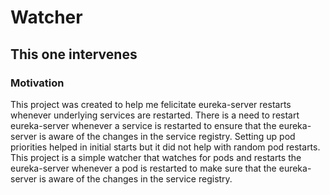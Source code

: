 # Watcher
## This one intervenes


### Motivation
This project was created to help me felicitate eureka-server restarts whenever underlying services are restarted. There is a need to restart eureka-server whenever
a service is restarted to ensure that the eureka-server is aware of the changes in the service registry. Setting up pod priorities helped in initial starts but it did
not help with random pod restarts. This project is a simple watcher that watches for pods and restarts the eureka-server whenever a pod is restarted to make sure that
the eureka-server is aware of the changes in the service registry.